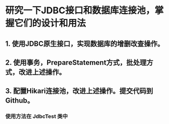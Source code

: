 # 研究一下JDBC接口和数据库连接池，掌握它们的设计和用法
## 1. 使用JDBC原生接口，实现数据库的增删改查操作。
## 2. 使用事务，PrepareStatement方式，批处理方式，改进上述操作。
## 3. 配置Hikari连接池，改进上述操作。提交代码到Github。
### 使用方法在 JdbcTest 类中